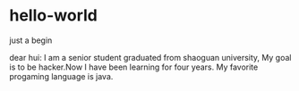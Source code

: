 # hello-world
just a begin


dear hui:
    I am a senior student graduated from shaoguan university, My goal is to be hacker.Now I have been learning for four years. My favorite progaming language is java.
